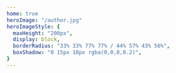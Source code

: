 ```yaml
---
home: true
heroImage: "/author.jpg"
heroImageStyle: {
  maxHeight: "200px",
  display: block,
  borderRadius: "33% 33% 77% 77% / 44% 57% 43% 56%",
  boxShadow: "0 15px 18px rgba(0,0,0,0.2)",
} 
---
```

